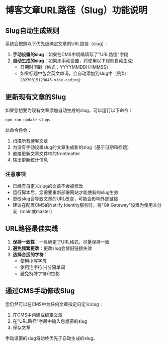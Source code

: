 # 博客文章URL路径（Slug）功能说明

## Slug自动生成规则

系统会按照以下优先级确定文章的URL路径（slug）:

1. **手动设置的slug**：如果在CMS中明确填写了"URL路径"字段
2. **自动生成的slug**：如果未手动设置，将使用以下规则自动生成:
   - 日期时间戳（格式：YYYYMMDDHHMMSS）
   - 如果标题中包含英文单词，会自动添加到slug中（例如：`20230815123045-vibe-coding`）

## 更新现有文章的Slug

如果您想要为现有文章添加自动生成的slug，可以运行以下命令：

```bash
npm run update-slugs
```

此命令将会：
1. 扫描所有博客文章
2. 为没有手动设置slug的文章生成新的slug（基于日期和标题）
3. 直接更新文章文件中的frontmatter
4. 输出更新统计信息

### 注意事项

- 已经有自定义slug的文章不会被修改
- 运行脚本后，您需要重新部署网站才能使新的slug生效
- 更改slug会导致文章的URL改变，可能会影响外部链接
- 建议在配置CMS的Netlify Identity服务时，将"Git Gateway"设置为使用主分支（main或master）

## URL路径最佳实践

1. **保持一致性**：一旦确定了URL格式，尽量保持一致
2. **避免频繁更改**：更改slug会使旧链接失效
3. **选择合适的字符**：
   - 使用小写字母
   - 使用连字符(-)分隔单词
   - 避免特殊字符和空格

## 通过CMS手动修改Slug

您仍然可以在CMS中为任何文章指定自定义slug：

1. 在CMS中创建或编辑文章
2. 在"URL路径"字段中输入您想要的slug
3. 保存文章

手动设置的slug将始终优先于自动生成的slug。 